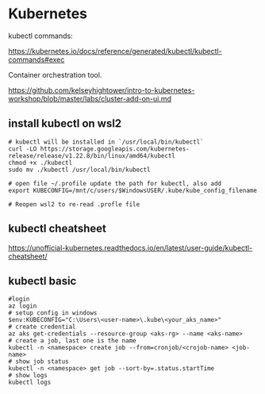 # Kubernetes

kubectl commands:

https://kubernetes.io/docs/reference/generated/kubectl/kubectl-commands#exec

Container orchestration tool.

https://github.com/kelseyhightower/intro-to-kubernetes-workshop/blob/master/labs/cluster-add-on-ui.md


## install kubectl on wsl2
```
# kubectl will be installed in `/usr/local/bin/kubectl`
curl -LO https://storage.googleapis.com/kubernetes-release/release/v1.22.8/bin/linux/amd64/kubectl
chmod +x ./kubectl
sudo mv ./kubectl /usr/local/bin/kubectl

# open file ~/.profile update the path for kubectl, also add
export KUBECONFIG=/mnt/c/users/$WindowsUSER/.kube/kube_config_filename

# Reopen wsl2 to re-read .profle file
```

## kubectl cheatsheet
https://unofficial-kubernetes.readthedocs.io/en/latest/user-guide/kubectl-cheatsheet/

## kubectl basic
```
#login
az login
# setup config in windows
$env:KUBECONFIG="C:\Users\<user-name>\.kube\<your_aks_name>"
# create credential
az aks get-credentials --resource-group <aks-rg> --name <aks-name>
# create a job, last one is the name
kubectl -n <namespace> create job --from=cronjob/<crojob-name> <job-name>
# show job status
kubectl -n <namespace> get job --sort-by=.status.startTime
# show logs
kubectl logs
```
